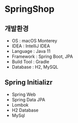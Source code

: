 # SpringShop

## 개발환경
- OS : macOS Monterey
- IDEA : IntelliJ IDEA
- Language : Java 11
- Framework : Spring Boot, JPA
- Build Tool : Gradle
- Database : H2, MySQL

## Spring Initializr
- Spring Web
- Spring Data JPA
- Lombok
- H2 Database
- MySql
